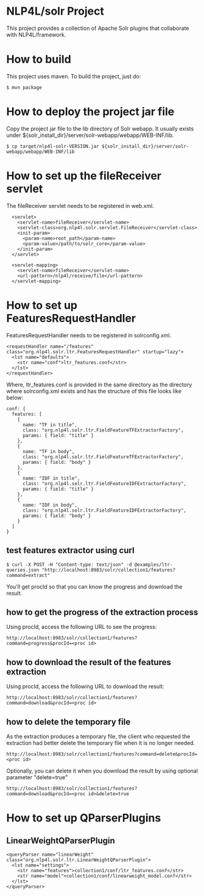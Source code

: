 # NLP4L/solr Project
This project provides a collection of Apache Solr plugins that collaborate with NLP4L/framework.

# How to build
This project uses maven. To build the project, just do:

```
$ mvn package
```

# How to deploy the project jar file
Copy the project jar file to the lib directory of Solr webapp. It usually exists under ${solr_install_dir}/server/solr-webapp/webapp/WEB-INF/lib.

```
$ cp target/nlp4l-solr-VERSION.jar ${solr_install_dir}/server/solr-webapp/webapp/WEB-INF/lib
```

# How to set up the fileReceiver servlet

The fileReceiver servlet needs to be registered in web.xml.

```
  <servlet>
    <servlet-name>fileReceiver</servlet-name>
    <servlet-class>org.nlp4l.solr.servlet.FileReceiver</servlet-class>
    <init-param>
      <param-name>root_path</param-name>
      <param-value>/path/to/solr_core</param-value>
    </init-param>
  </servlet>

  <servlet-mapping>
    <servlet-name>fileReceiver</servlet-name>
    <url-pattern>/nlp4l/receive/file</url-pattern>
  </servlet-mapping>
```

# How to set up FeaturesRequestHandler

FeaturesRequestHandler needs to be registered in solrconfig.xml.

```
<requestHandler name="/features" class="org.nlp4l.solr.ltr.FeaturesRequestHandler" startup="lazy">
  <lst name="defaults">
    <str name="conf">ltr_features.conf</str>
  </lst>
</requestHandler>
```

Where, ltr_features.conf is provided in the same directory as the directory where solrconfig.xml exists and has the structure of this file looks like below:

```
conf: {
  features: [
    {
      name: "TF in title",
      class: "org.nlp4l.solr.ltr.FieldFeatureTFExtractorFactory",
      params: { field: "title" }
    },
    {
      name: "TF in body",
      class: "org.nlp4l.solr.ltr.FieldFeatureTFExtractorFactory",
      params: { field: "body" }
    },
    {
      name: "IDF in title",
      class: "org.nlp4l.solr.ltr.FieldFeatureIDFExtractorFactory",
      params: { field: "title" }
    },
    {
      name: "IDF in body",
      class: "org.nlp4l.solr.ltr.FieldFeatureIDFExtractorFactory",
      params: { field: "body" }
    }
  ]
}
```

## test features extractor using curl

```
$ curl -X POST -H "Content-type: text/json" -d @examples/ltr-queries.json "http://localhost:8983/solr/collection1/features?command=extract"
```

You'll get procId so that you can know the progress and download the result.

## how to get the progress of the extraction process

Using procId, access the following URL to see the progress:

```
http://localhost:8983/solr/collection1/features?command=progress&procId=<proc id> 
```

## how to download the result of the features extraction

Using procId, access the following URL to download the result:

```
http://localhost:8983/solr/collection1/features?command=download&procId=<proc id> 
```

## how to delete the temporary file

As the extraction produces a temporary file, the client who requested the extraction had better delete the temporary file when it is no longer needed.

```
http://localhost:8983/solr/collection1/features?command=delete&procId=<proc id> 
```

Optionally, you can delete it when you download the result by using optional parameter "delete=true"

```
http://localhost:8983/solr/collection1/features?command=download&procId=<proc id>&delete=true
```

# How to set up QParserPlugins

## LinearWeightQParserPlugin

```
<queryParser name="linearWeight" class="org.nlp4l.solr.ltr.LinearWeightQParserPlugin">
  <lst name="settings">
    <str name="features">collection1/conf/ltr_features.conf</str>
    <str name="model">collection1/conf/linearweight_model.conf</str>
  </lst>
</queryParser>
```

